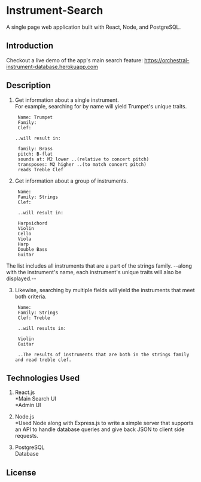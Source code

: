 # Instrument-Search

  A single page web application built with React, Node, and PostgreSQL. 

## Introduction

  Checkout a live demo of the app's main search feature:
  https://orchestral-instrument-database.herokuapp.com

## Description

1. Get information about a single instrument.  
For example, searching for by name will yield Trumpet's unique traits.

        Name: Trumpet  
        Family:  
        Clef:    
  
       ..will result in:
     
        family: Brass
        pitch: B-flat
        sounds at: M2 lower ..(relative to concert pitch)
        transposes: M2 higher ..(to match concert pitch)
        reads Treble Clef 

  
2. Get information about a group of instruments.  

        Name: 
        Family: Strings
        Clef:

        ..will result in:

        Harpsichord
        Violin
        Cello
        Viola
        Harp
        Double Bass
        Guitar  

The list includes all instruments that are a part of the strings family. --along with the instrument's name, each instrument's unique traits will also be displayed.--  
  
3. Likewise, searching by multiple fields will yield the instruments that meet both criteria.  

        Name: 
        Family: Strings
        Clef: Treble  

        ..will results in:

        Violin
        Guitar

        ..The results of instruments that are both in the strings family and read treble clef.

## Technologies Used
 
1. React.js  
  *Main Search UI    
  *Admin UI  

2. Node.js  
  *Used Node along with Express.js to write a simple server that supports an API to handle database queries and give back JSON to client side requests. 

3. PostgreSQL  
      Database


## License
